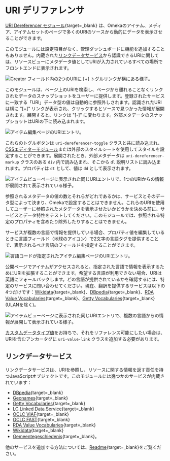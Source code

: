 # URI デリファレンサ

[URI Dereferencer モジュール](https://omeka.org/s/modules/UriDereferencer/){target=_blank} は、Omekaのアイテム、メディア、アイテムセットのページで多くのURIのソースから動的にデータを表示させることができます。

このモジュールには設定項目がなく、管理ダッシュボードに機能を追加することもありません。内蔵された[リンクデータサービス](#リンクデータサービス)から認識できるURIに関しては、リソースビューにメタデータ値としてURIが入力されているすべての場所でフロントエンドに表示されます。

![Creator フィールド内の2つのURIに [+] トグルリンクが横にある様子。](modulesfiles/uri-display.png)

このモジュールは、ページ上のURIを検索し、ページから離れることなくリンクされたデータのスナップショットをユーザーに提供します。登録されたサービスに一致する「URI」データ型の値は自動的に参照外しされます。認識されたURIは横に "[+]" リンクが表示され、クリックするとソースで見つかった情報が展開されます。展開すると、リンクは "[-]" に変わります。外部メタデータのスナップショットはURIの下に読み込まれます。

![アイテム編集ページのURIエントリ。](modulesfiles/uri-entry.png)

これらのトグルボタンは `uri-dereferencer-toggle` クラスと共に読み込まれ、[CSSエディターモジュール](../modules/csseditor.md)または外部のスタイルシートを使用してスタイルを設定することができます。展開されたとき、外部メタデータは `uri-dereferencer-markup` クラスのある `div` 内で読み込まれ、そこから `dl` 説明リストに読み込まれます。プロパティは `dt` として、値は `dd` として表示されます。

![アイテムビューページに表示された同じURIエントリで、1つのURIからの情報が展開されて表示されている様子。](modulesfiles/uri-expanded.png)

参照されるメタデータの値の数とそれらがどれであるかは、サービスとそのデータ型によって決まり、Omekaで設定することはできません。これらのURIを使用してユーザーに参照されたメタデータを表示させたいかどうかを決める前に、サービスとデータ特性をテストしてください。このモジュールでは、参照される特定のプロパティを含めたり除外したりすることはできません。

サービスが複数の言語で情報を提供している場合、プロパティ値を編集しているときに言語フィールド（地球のアイコン）で2文字の言語タグを提供することで、表示されるべき言語のフィールドを指定することができます。

![言語コードが指定されたアイテム編集ページのURIエントリ。](modulesfiles/uri-language-item-editing.png)

公開ページでアイテムがアクセスされると、指定された言語で情報を表示するためにURIを拡張することができます。希望する言語が利用できない場合、URIは英語にフォールバックします。どの言語が提供されているかを確認するには、特定のサービスに問い合わせてください。現在、翻訳を提供するサービスは以下の4つだけです：[Wikidata](https://www.wikidata.org/wiki/Wikidata:Main_Page){target=_blank}、[DBpedia](https://wiki.dbpedia.org/){target=_blank}、[RDA Value Vocabularies](http://www.rdaregistry.info/termList/){target=_blank}、[Getty Vocabularies](https://www.getty.edu/research/tools/vocabularies/){target=_blank} (ULANを除く)。

![アイテムビューページに表示された同じURIエントリで、複数の言語からの情報が展開して表示されている様子。](modulesfiles/uri-language-item-view.png)

[カスタムデータタイプ値](../modules/customvocab.md)をお持ちで、それをリファレンス可能にしたい場合は、URIを含むアンカータグに `uri-value-link` クラスを追加する必要があります。

## リンクデータサービス

リンクデータサービスは、URIを参照し、リソースに関する情報を返す責任を持つJavaScriptオブジェクトです。このモジュールには幾つかのサービスが内蔵されています：

- [DBpedia](https://wiki.dbpedia.org/){target=_blank}
- [Geonames](https://www.geonames.org/){target=_blank}
- [Getty Vocabularies](https://www.getty.edu/research/tools/vocabularies/){target=_blank}
- [LC Linked Data Service](http://id.loc.gov/){target=_blank}
- [OCLC VIAF](https://www.oclc.org/en/viaf.html){target=_blank}
- [OCLC FAST](http://fast.oclc.org/){target=_blank}
- [RDA Value Vocabularies](http://www.rdaregistry.info/termList/){target=_blank}
- [Wikidata](https://www.wikidata.org/wiki/Wikidata:Main_Page){target=_blank}
- [Gemeentegeschiedenis](https://www.gemeentegeschiedenis.nl/){target=_blank}。

他のサービスを追加する方法については、[Readme](https://omeka.org/s/modules/UriDereferencer/){target=_blank}をご覧ください。